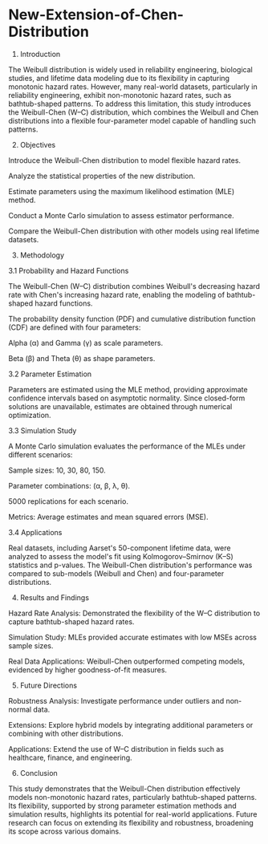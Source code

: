 # New-Extension-of-Chen-Distribution

1. Introduction

The Weibull distribution is widely used in reliability engineering, biological studies, and lifetime data modeling due to its flexibility in capturing monotonic hazard rates. However, many real-world datasets, particularly in reliability engineering, exhibit non-monotonic hazard rates, such as bathtub-shaped patterns. To address this limitation, this study introduces the Weibull-Chen (W–C) distribution, which combines the Weibull and Chen distributions into a flexible four-parameter model capable of handling such patterns.

2. Objectives

Introduce the Weibull-Chen distribution to model flexible hazard rates.

Analyze the statistical properties of the new distribution.

Estimate parameters using the maximum likelihood estimation (MLE) method.

Conduct a Monte Carlo simulation to assess estimator performance.

Compare the Weibull-Chen distribution with other models using real lifetime datasets.

3. Methodology

3.1 Probability and Hazard Functions

The Weibull-Chen (W–C) distribution combines Weibull's decreasing hazard rate with Chen's increasing hazard rate, enabling the modeling of bathtub-shaped hazard functions.

The probability density function (PDF) and cumulative distribution function (CDF) are defined with four parameters:

Alpha (α) and Gamma (γ) as scale parameters.

Beta (β) and Theta (θ) as shape parameters.

3.2 Parameter Estimation

Parameters are estimated using the MLE method, providing approximate confidence intervals based on asymptotic normality. Since closed-form solutions are unavailable, estimates are obtained through numerical optimization.

3.3 Simulation Study

A Monte Carlo simulation evaluates the performance of the MLEs under different scenarios:

Sample sizes: 10, 30, 80, 150.

Parameter combinations: (α, β, λ, θ).

5000 replications for each scenario.

Metrics: Average estimates and mean squared errors (MSE).

3.4 Applications

Real datasets, including Aarset's 50-component lifetime data, were analyzed to assess the model's fit using Kolmogorov–Smirnov (K–S) statistics and p-values. The Weibull-Chen distribution's performance was compared to sub-models (Weibull and Chen) and four-parameter distributions.

4. Results and Findings

Hazard Rate Analysis: Demonstrated the flexibility of the W–C distribution to capture bathtub-shaped hazard rates.

Simulation Study: MLEs provided accurate estimates with low MSEs across sample sizes.

Real Data Applications: Weibull-Chen outperformed competing models, evidenced by higher goodness-of-fit measures.

5. Future Directions

Robustness Analysis: Investigate performance under outliers and non-normal data.

Extensions: Explore hybrid models by integrating additional parameters or combining with other distributions.

Applications: Extend the use of W–C distribution in fields such as healthcare, finance, and engineering.

6. Conclusion

This study demonstrates that the Weibull-Chen distribution effectively models non-monotonic hazard rates, particularly bathtub-shaped patterns. Its flexibility, supported by strong parameter estimation methods and simulation results, highlights its potential for real-world applications. Future research can focus on extending its flexibility and robustness, broadening its scope across various domains.
